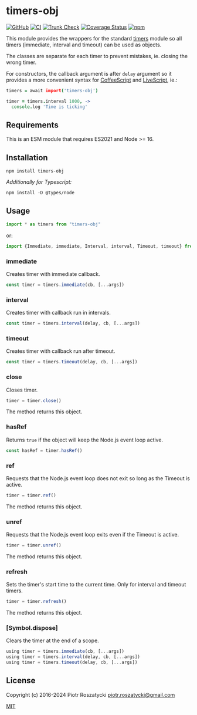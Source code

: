 # timers-obj

<!-- markdownlint-disable MD013 -->

[![GitHub](https://img.shields.io/github/v/release/dex4er/js-timers-obj?display_name=tag&sort=semver)](https://github.com/dex4er/js-timers-obj)
[![CI](https://github.com/dex4er/js-timers-obj/actions/workflows/ci.yaml/badge.svg)](https://github.com/dex4er/js-timers-obj/actions/workflows/ci.yaml)
[![Trunk Check](https://github.com/dex4er/js-timers-obj/actions/workflows/trunk.yaml/badge.svg)](https://github.com/dex4er/js-timers-obj/actions/workflows/trunk.yaml)
[![Coverage Status](https://coveralls.io/repos/github/dex4er/js-timers-obj/badge.svg)](https://coveralls.io/github/dex4er/js-timers-obj)
[![npm](https://img.shields.io/npm/v/timers-obj.svg)](https://www.npmjs.com/package/timers-obj)

<!-- markdownlint-enable MD013 -->

This module provides the wrappers for the standard
[timers](https://nodejs.org/api/timers.html) module so all timers (immediate,
interval and timeout) can be used as objects.

The classes are separate for each timer to prevent mistakes, ie. closing the
wrong timer.

For constructors, the callback argument is after `delay` argument so it
provides a more convenient syntax for
[CoffeeScript](http://coffeescript.org/) and
[LiveScript](http://livescript.net/), ie.:

```coffee
timers = await import('timers-obj')

timer = timers.interval 1000, ->
  console.log 'Time is ticking'
```

## Requirements

This is an ESM module that requires ES2021 and Node >= 16.

## Installation

```shell
npm install timers-obj
```

_Additionally for Typescript:_

```shell
npm install -D @types/node
```

## Usage

```js
import * as timers from "timers-obj"
```

or:

```js
import {Immediate, immediate, Interval, interval, Timeout, timeout} from "timers-obj"
```

### immediate

Creates timer with immediate callback.

```js
const timer = timers.immediate(cb, [...args])
```

### interval

Creates timer with callback run in intervals.

```js
const timer = timers.interval(delay, cb, [...args])
```

### timeout

Creates timer with callback run after timeout.

```js
const timer = timers.timeout(delay, cb, [...args])
```

### close

Closes timer.

```js
timer = timer.close()
```

The method returns this object.

### hasRef

Returns `true` if the object will keep the Node.js event loop active.

```js
const hasRef = timer.hasRef()
```

### ref

Requests that the Node.js event loop does not exit so long as the Timeout is
active.

```js
timer = timer.ref()
```

The method returns this object.

### unref

Requests that the Node.js event loop exits even if the Timeout is active.

```js
timer = timer.unref()
```

The method returns this object.

### refresh

Sets the timer's start time to the current time. Only for interval and
timeout timers.

```js
timer = timer.refresh()
```

The method returns this object.

### [Symbol.dispose]

Clears the timer at the end of a scope.

```ts
using timer = timers.immediate(cb, [...args])
using timer = timers.interval(delay, cb, [...args])
using timer = timers.timeout(delay, cb, [...args])
```

## License

Copyright (c) 2016-2024 Piotr Roszatycki <piotr.roszatycki@gmail.com>

[MIT](https://opensource.org/licenses/MIT)
